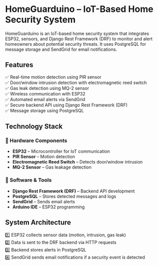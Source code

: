 # HomeGuarduino – IoT-Based Home Security System

HomeGuarduino is an IoT-based home security system that integrates ESP32, sensors, and Django Rest Framework (DRF) to monitor and alert homeowners about potential security threats. It uses PostgreSQL for message storage and SendGrid for email notifications.

## Features
✅ Real-time motion detection using PIR sensor  
✅ Door/window intrusion detection with electromagnetic reed switch  
✅ Gas leak detection using MQ-2 sensor  
✅ Wireless communication with ESP32  
✅ Automated email alerts via SendGrid  
✅ Secure backend API using Django Rest Framework (DRF)  
✅ Message storage using PostgreSQL  

## Technology Stack
### 🔹 Hardware Components
- **ESP32** – Microcontroller for IoT communication  
- **PIR Sensor** – Motion detection  
- **Electromagnetic Reed Switch** – Detects door/window intrusion  
- **MQ-2 Sensor** – Gas leakage detection  

### 🔹 Software & Tools
- **Django Rest Framework (DRF)** – Backend API development  
- **PostgreSQL** – Stores detected messages and logs  
- **SendGrid** – Sends email alerts  
- **Arduino IDE** – ESP32 programming  

## System Architecture
1️⃣ ESP32 collects sensor data (motion, intrusion, gas leak)  
2️⃣ Data is sent to the DRF backend via HTTP requests  
3️⃣ Backend stores alerts in PostgreSQL  
4️⃣ SendGrid sends email notifications if a security event is detected  
